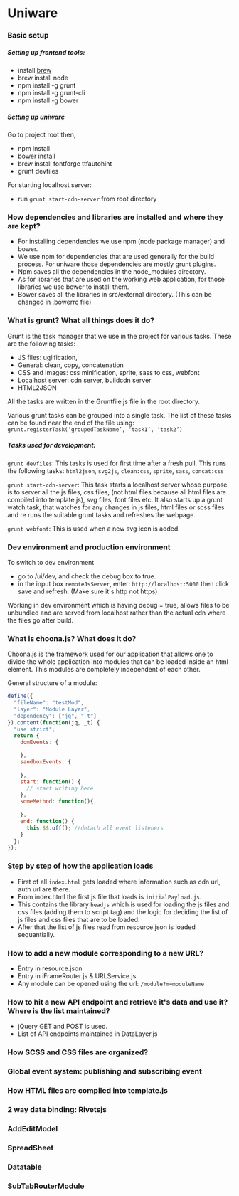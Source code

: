 # Uniware

### Basic setup

##### Setting up frontend tools:
- install [brew](https://brew.sh/)
- brew install node
- npm install -g grunt
- npm install -g grunt-cli
- npm install -g bower

##### Setting up uniware
Go to project root then,
- npm install
- bower install
- brew install fontforge ttfautohint
- grunt devfiles

For starting localhost server:
- run `grunt start-cdn-server` from root directory

### How dependencies and libraries are installed and where they are kept?

- For installing dependencies we use npm (node package manager) and bower. 
- We use npm for dependencies that are used generally for the build process. For uniware those dependencies are mostly grunt plugins.
- Npm saves all the dependencies in the node_modules directory.
- As for libraries that are used on the working web application, for those libraries we use bower to install them. 
- Bower saves all the libraries in src/external directory. (This can be changed in .bowerrc file)


### What is grunt? What all things does it do?

Grunt is the task manager that we use in the project for various tasks. These are the following tasks:

- JS files: uglification, 
- General: clean, copy, concatenation
- CSS and images: css minification, sprite, sass to css, webfont
- Localhost server: cdn server, buildcdn server
- HTML2JSON

All the tasks are written in the Gruntfile.js file in the root directory.

Various grunt tasks can be grouped into a single task. The list of these tasks can be found near the end of the file using: `grunt.registerTask(‘groupedTaskName’, ‘task1’, ‘task2’)`

##### Tasks used for development:

`grunt devfiles`: This tasks is used for first time after a fresh pull. This runs the following tasks:  `html2json`, `svg2js`, `clean:css`, `sprite`, `sass`, `concat:css`

`grunt start-cdn-server`: This task starts a localhost server whose purpose is to server all the js files, css files, (not html files because all html files are compiled into template.js), svg files, font files etc. It also starts up a grunt watch task, that watches for any changes in js files, html files or scss files and re runs the suitable grunt tasks and refreshes the webpage.

`grunt webfont`: This is used when a new svg icon is added.

### Dev environment and production environment

To switch to dev environment

- go to /ui/dev, and check the debug box to true.
- in the input box `remoteJsServer`, enter: `http://localhost:5000` then click save and refresh. (Make sure it's http not https)

Working in dev environment which is having debug = true, allows files to be unbundled and are served from localhost rather than the actual cdn where the files go after build.

### What is choona.js? What does it do?

Choona.js is the framework used for our application that allows one to divide the whole application into modules that can be loaded inside an html element. This modules are completely independent of each other.

General structure of a module:
```javascript
define({
  "fileName": "testMod",
  "layer": "Module Layer",
  "dependency": ["jq", "_t"]
}).content(function(jq, _t) {
  "use strict";
  return {
    domEvents: {

    },
    sandboxEvents: {
    
    },
    start: function() {
      // start writing here
    },
    someMethod: function(){
    
    },
    end: function() {
      this.$$.off(); //detach all event listeners
    }
  };
});

```
### Step by step of how the application loads
- First of all `index.html` gets loaded where information such as cdn url, auth url are there.
- From index.html the first js file that loads is `initialPayload.js`.
- This contains the library `headjs` which is used for loading the js files and css files (adding them to script tag) and the logic for deciding the list of js files and css files that are to be loaded.
- After that the list of js files read from resource.json is loaded sequantially.

### How to add a new module corresponding to a new URL?

- Entry in resource.json
- Entry in iFrameRouter.js & URLService.js
- Any module can be opened using the url: `/module?m=moduleName`

### How to hit a new API endpoint and retrieve it's data and use it? Where is the list maintained?

- jQuery GET and POST is used.
- List of API endpoints maintained in DataLayer.js

### How SCSS and CSS files are organized?

### Global event system: publishing and subscribing event

### How HTML files are compiled into template.js 

### 2 way data binding: Rivetsjs

### AddEditModel

### SpreadSheet

### Datatable

### SubTabRouterModule
